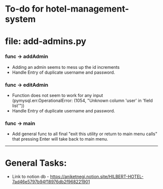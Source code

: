 # To-do for hotel-management-system

# file: add-admins.py

### func -> addAdmin
-  Adding an admin seems to mess up the id increments
-  Handle Entry of duplicate username and password.

### func -> editAdmin
- Function does not seem to work for any input (pymysql.err.OperationalError: (1054, "Unknown column 'user' in 'field list'"))
- Handle Entry of duplicate username and password.

### func -> main
- Add general func to all final "exit this utility or return to main menu calls" that pressing Enter will take back to main  menu.

---

# General Tasks:
- Link to notion db - https://aniketnegi.notion.site/HILBERT-HOTEL-7ad46e5797b94f18976db2f968221901
